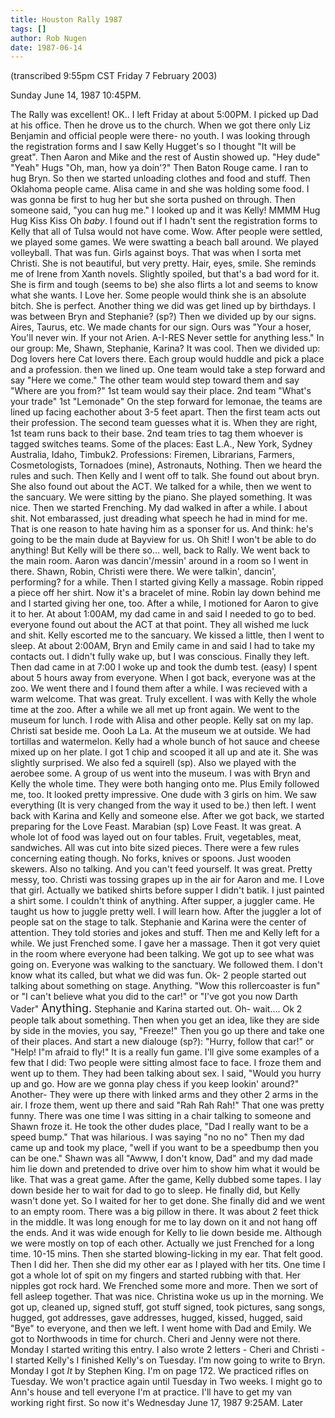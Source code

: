```yaml
---
title: Houston Rally 1987
tags: []
author: Rob Nugen
date: 1987-06-14
---
```


<p class=note>(transcribed 9:55pm CST Friday 7 February 2003)</p>

<p class=date>Sunday June 14, 1987 10:45PM.</p>

<p>The Rally was excellent!  OK..  I left Friday at about 5:00PM.  I
picked up Dad at his office.  Then he drove us to the church.  When we
got there only Liz Benjamin and official people were there- no youth.
I was looking through the registration forms and I saw Kelly Hugget's
so I thought "It will be great".  Then Aaron and Mike and the rest of
Austin showed up.  "Hey dude" "Yeah" Hugs "Oh, man, how ya doin'?"
Then Baton Rouge came.  I ran to hug Bryn.  So then we started
unloading clothes and food and stuff.  Then Oklahoma people came.
Alisa came in and she was holding some food.  I was gonna be first to
hug her but she sorta pushed on through.  Then someone said, "you can
hug me."  I looked up and it was Kelly!  MMMM Hug Hug Kiss Kiss Oh
<em>baby</em>.  I found out if I hadn't sent the registration forms to
Kelly that all of Tulsa would not have come.  Wow.  After people were
settled, we played some games.  We were swatting a beach ball around.
We played volleyball.  That was fun.  Girls against boys.  That was
when I sorta met Christi.  She is not beautiful, but very pretty.
Hair, eyes, smile.  She reminds me of Irene from Xanth novels.
Slightly spoiled, but that's a bad word for it.  She is firm and
tough (seems to be) she also flirts a lot and seems to know what she
wants.  I Love her.  Some people would think she is an absolute bitch.
She is perfect.  Another thing we did was get lined up by
birthdays. I was between Bryn and Stephanie? (sp?)  Then we divided up
by our signs.  Aires, Taurus, etc.  We made chants for our sign.  Ours
was "Your a hoser, You'll never win.  If your not Arien.  A-I-RES
Never settle for anything less."  In our group:  Me, Shawn, Stephanie,
Karina?  It was cool.  Then we divided up:  Dog lovers here Cat lovers
there.  Each group would huddle and pick a place and a profession.
then we lined up.  One team would take a step forward and say "Here we
come."  The other team would step toward them and say "Where are you
from?"  1st team would say their place.  2nd team "What's your trade"
1st "Lemonade" On the step forward for lemonae, the teams are lined up
facing eachother about 3-5 feet apart.  Then the first team acts out
their profession.  The second team guesses what it is.  When they are
right, 1st team runs back to their base.  2nd team tries to tag them
whoever is tagged switches teams.  Some of the places: East L.A., New
York, Sydney Australia, Idaho, Timbuk2.  Professions:  Firemen,
Librarians, Farmers, Cosmetologists, Tornadoes (mine), Astronauts,
Nothing.  Then we heard the rules and such.  Then Kelly and I went off
to talk.  She found out about bryn.  She also found out about the
ACT.  We talked for a while, then we went to the sancuary.  We were
sitting by the piano.  She played something.  It was nice.  Then we
started Frenching.  My dad walked in after a while.  I about shit.
Not embarassed, just dreading what speech he had in mind for me.  That
is one reason to hate having him as a sponser for us.  And think:
he's going to be the main dude at Bayview for us.  Oh Shit!  I won't
be able to do anything!  But Kelly will be there so... well, back to
Rally.  We went back to the main room. Aaron was dancin'/messin'
around in a room so I went in there.  Shawn, Robin, Christi were
there.  We were talkin', dancin', performing? for a while.  Then I
started giving Kelly a massage.  Robin ripped a piece off her shirt.
Now it's a bracelet of mine.  Robin lay down behind me and I started
giving her one, too.  After a while, I motioned for Aaron to give it
to her.  At about 1:00AM, my dad came in and said I needed to go to
bed.  everyone found out about the ACT at that point.  They all wished
me luck and shit.  Kelly escorted me to the sancuary.  We kissed a
little, then I went to sleep. At about 2:00AM, Bryn and Emily came in
and said I had to take my contacts out.  I didn't fully wake up, but
I was conscious.  Finally they left.  Then dad came in at 7:00 I woke
up and took the dumb test. (easy) I spent about 5 hours away from
everyone.  When I got back, everyone was at the zoo.  We went there
and I found them after a while.  I was recieved with a warm welcome.
That was great.  Truly excellent.  I was with Kelly the whole time at
the zoo.  After a while we all met up front again.  We went to the
museum for lunch.  I rode with Alisa and other people.  Kelly sat on
my lap.  Christi sat beside me.  Oooh La La.  At the museum we at
outside.  We had tortillas and watermelon.  Kelly had a whole bunch
of hot sauce and cheese mixed up on her plate.  I got 1 chip and
scooped it all up and ate it.  She was slightly surprised.  We also
fed a squirell (sp).  Also we played with the aerobee some.  A group
of us went into the museum.  I was with Bryn and Kelly the whole
time.  They were both hanging onto me.  Plus Emily followed me, too.
It looked pretty impressive.  One dude with 3 girls on him.   We saw
everything (It is very changed from the way it used to be.) then
left.  I went back with Karina and Kelly and someone else.  After we
got back, we started preparing for the Love Feast.  Marabian (sp) Love
Feast.  It was great.  A whole lot of food was layed out on four
tables.  Fruit, vegetables, meat, sandwiches.  All was cut into bite
sized pieces.  There were a few rules concerning eating though.  No
forks, knives or spoons.  Just wooden skewers.  Also no talking.  And
you can't feed yourself.  It was great.  Pretty messy, too.  Christi
was tossing grapes up in the air for Aaron and me.  I Love that girl.
Actually we batiked shirts before supper I didn't batik. I just
painted a shirt some.  I couldn't think of anything.  After supper, a
juggler came.  He taught us how to juggle pretty well.  I will learn
how.  After the juggler a lot of people sat on the stage to talk.
Stephanie and Karina were the center of attention.  They told stories
and jokes and stuff.  Then me and Kelly left for a while.  We just
Frenched some.  I gave her a massage.  Then it got very quiet in the
room where everyone had been talking.  We got up to see what was going
on.  Everyone was walking to the sanctuary.  We followed them.  I
don't know what its called, but what we did was fun.  Ok- 2 people
started out talking about something on stage.  Anything.  "Wow this
rollercoaster is fun" or "I can't believe what you did to the car!" or
"I've got you now Darth Vader" <font size="+1">Anything.</font>
Stephanie and Karina started out.  Oh- wait.... Ok 2 people talk about
something.  Then when you get an idea, like they are side by side in
the movies, you say, "Freeze!" Then you go up there and take one of
their places.  And start a new dialouge (sp?): "Hurry, follow that
car!" or "Help! I"m afraid to fly!"  It is a really fun game.  I'll
give some examples of a few that I did:  Two people were sitting
almost face to face. I froze them and went up to them.  They had been
talking about sex.  I said, "Would you hurry up and go.  How are we
gonna play chess if you keep lookin' around?"  Another- They were up
there with linked arms and they other 2 arms in the air.  I froze
them, went up there and said "Rah Rah Rah!"  That one was pretty
funny.  There was one time I was sitting in a chair talking to someone
and Shawn froze it.  He took the other dudes place, "Dad I really want
to be a speed bump." That was hilarious.  I was saying "no no no" Then
my dad came up and took my place, "well if you want to be a speedbump
then you can be one."  Shawn was all "Awww, I don't know, Dad" and my
dad made him lie down and pretended to drive over him to show him what
it would be like.  That was a great game.  After the game, Kelly
dubbed some tapes.  I lay down beside her to wait for dad to go to
sleep.  He finally did, but Kelly wasn't done yet.  So I waited for
her to get done.  She finally did and we went to an empty room.  There
was a big pillow in there.  It was about 2 feet thick in the middle.
It was long enough for me to lay down on it and not hang off the
ends.  And it was wide enough for Kelly to lie down beside
me. Although we were mostly on top of each other.  Actually we just
Frenched for a long time.  10-15 mins.  Then she started
blowing-licking in my ear.  That felt good.  Then I did her.  Then she
did my other ear as I played with her tits.  One time I got a whole
lot of spit on my fingers and started rubbing with that.  Her nipples
got rock hard.  We Frenched some more and more.  Then we sort of fell
asleep together.  That was nice.  Christina woke us up in the
morning.  We got up, cleaned up, signed stuff, got stuff signed, took
pictures, sang songs, hugged, got addresses, gave addresses, hugged,
kissed, hugged, said "Bye" to everyone, and then we left.  I went home
with Dad and Emily.  We got to Northwoods in time for church.  Cheri
and Jenny were not there.  Monday I started writing this entry.  I
also wrote 2 letters - Cheri and Christi - I started Kelly's I
finished Kelly's on Tuesday.  I'm now going to write to Bryn.  Monday
I got <em>It</em> by Stephen King.  I'm on page 172.  We practiced
rifles on Tuesday.  We won't practice again until Tuesday in Two
weeks.  I might go to Ann's house and tell everyone I'm at practice.
I'll have to get my van working right first.  So now it's Wednesday
June 17, 1987 9:25AM.  Later</p>

